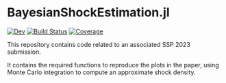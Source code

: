 # BayesianShockEstimation.jl

[![Dev](https://img.shields.io/badge/docs-dev-blue.svg)](https://Helmuthn.github.io/BayesianShockEstimation.jl/dev/)
[![Build Status](https://github.com/Helmuthn/BayesianShockEstimation.jl/actions/workflows/CI.yml/badge.svg?branch=main)](https://github.com/Helmuthn/BayesianShockEstimation.jl/actions/workflows/CI.yml?query=branch%3Amain)
[![Coverage](https://codecov.io/gh/Helmuthn/BayesianShockEstimation.jl/branch/main/graph/badge.svg)](https://codecov.io/gh/Helmuthn/BayesianShockEstimation.jl)

This repository contains code related to an associated SSP 2023 submission.

It contains the required functions to reproduce the plots in the paper, using Monte Carlo integration to compute an approximate shock density.
